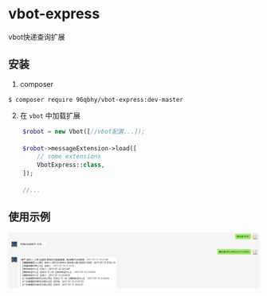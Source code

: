 # vbot-express
vbot快递查询扩展

## 安装
1. composer 
```
$ composer require 96qbhy/vbot-express:dev-master
```

2. 在 `vbot` 中加载扩展
```php
    $robot = new Vbot([//vbot配置...]);

    $robot->messageExtension->load([
        // some extensions
        VbotExpress::class,
    ]);
    
    //...
```


## 使用示例
![使用示例](example.png)

